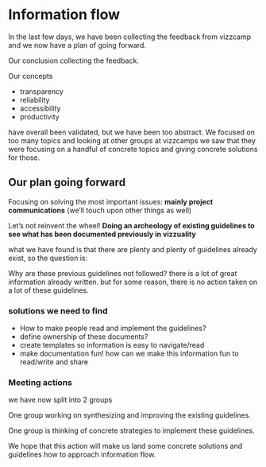 # Information flow

In the last few days, we have been collecting the feedback from vizzcamp and we now have a plan of going forward.

Our conclusion collecting the feedback.

Our concepts

  - transparency
  - reliability
  - accessibility
  - productivity

have overall been validated, but we have been too abstract. We focused on too many topics and looking at other groups at vizzcamps we saw that they were focusing on a handful of concrete topics and giving concrete solutions for those.

## Our plan going forward

Focusing on solving the most important issues: **mainly project communications** (we’ll touch upon other things as well)

Let’s not reinvent the wheel! **Doing an archeology of existing guidelines to see what has been documented previously in vizzuality**

what we have found is that there are plenty and plenty of guidelines already exist, so the question is:

Why are these previous guidelines not followed? there is a lot of great information already written. but for some reason, there is no action taken on a lot of these guidelines.


### solutions we need to find

- How to make people read and implement the guidelines?
- define ownership of these documents?
- create templates so information is easy to navigate/read
- make documentation fun! how can we make this information fun to read/write and share

### Meeting actions

we have now split into 2 groups

One group working on synthesizing and improving the existing guidelines.

One group is thinking of concrete strategies to implement these guidelines.


We hope that this action will make us land some concrete solutions and guidelines how to approach information flow.
